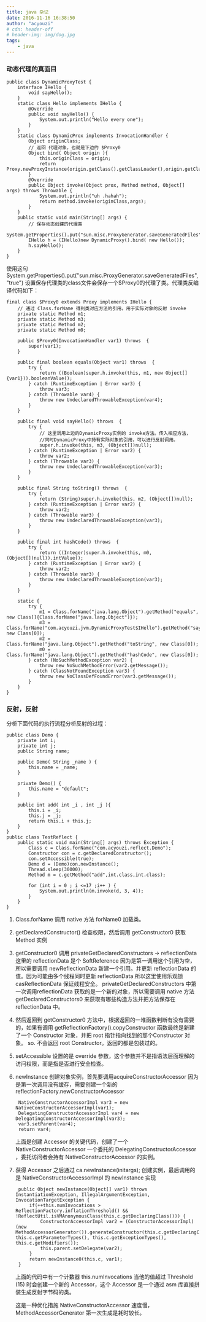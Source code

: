 ```yaml
---
title: java 杂记
date: 2016-11-16 16:38:50
author: "acyouzi"
# cdn: header-off
# header-img: img/dog.jpg
tags:
	- java
---
```


### 动态代理的真面目

    public class DynamicProxyTest {
        interface IHello {
            void sayHello();
        }
        static class Hello implements IHello {
            @Override
            public void sayHello() {
                System.out.println("Hello every one");
            }
        }
        static class DynamicProx implements InvocationHandler {
            Object originClass;
            // 返回 代理对象，也就是下边的 $Proxy0 
            Object bind( Object origin ){
                this.originClass = origin;
                return Proxy.newProxyInstance(origin.getClass().getClassLoader(),origin.getClass().getInterfaces(),this);
            }
            @Override
            public Object invoke(Object prox, Method method, Object[] args) throws Throwable {
                System.out.println("uh .hahah");
                return method.invoke(originClass,args);
            }
        }
        public static void main(String[] args) {
            // 保存动态创建的代理类
            System.getProperties().put("sun.misc.ProxyGenerator.saveGeneratedFiles","true");
            IHello h = (IHello)new DynamicProxy().bind( new Hello());
            h.sayHello();
        }
    }

使用这句 System.getProperties().put("sun.misc.ProxyGenerator.saveGeneratedFiles","true") 设置保存代理类的class文件会保存一个$Proxy0的代理了类。代理类反编译代码如下： 

    final class $Proxy0 extends Proxy implements IHello {
        // 通过 Class.forName 得到类对应方法的引用。用于实际对象的反射 invoke
        private static Method m1;
        private static Method m3;
        private static Method m2;
        private static Method m0;

        public $Proxy0(InvocationHandler var1) throws  {
            super(var1);
        }

        public final boolean equals(Object var1) throws  {
            try {
                return ((Boolean)super.h.invoke(this, m1, new Object[]{var1})).booleanValue();
            } catch (RuntimeException | Error var3) {
                throw var3;
            } catch (Throwable var4) {
                throw new UndeclaredThrowableException(var4);
            }
        }

        public final void sayHello() throws  {
            try {
                // 这里调用上边的DynamicProxy实例的 invoke方法。传入相应方法，
                //同时DynamicProxy中持有实际对象的引用，可以进行反射调用。
                super.h.invoke(this, m3, (Object[])null);
            } catch (RuntimeException | Error var2) {
                throw var2;
            } catch (Throwable var3) {
                throw new UndeclaredThrowableException(var3);
            }
        }

        public final String toString() throws  {
            try {
                return (String)super.h.invoke(this, m2, (Object[])null);
            } catch (RuntimeException | Error var2) {
                throw var2;
            } catch (Throwable var3) {
                throw new UndeclaredThrowableException(var3);
            }
        }

        public final int hashCode() throws  {
            try {
                return ((Integer)super.h.invoke(this, m0, (Object[])null)).intValue();
            } catch (RuntimeException | Error var2) {
                throw var2;
            } catch (Throwable var3) {
                throw new UndeclaredThrowableException(var3);
            }
        }

        static {
            try {
                m1 = Class.forName("java.lang.Object").getMethod("equals", new Class[]{Class.forName("java.lang.Object")});
                m3 = Class.forName("com.acyouzi.jvm.DynamicProxyTest$IHello").getMethod("sayHello", new Class[0]);
                m2 = Class.forName("java.lang.Object").getMethod("toString", new Class[0]);
                m0 = Class.forName("java.lang.Object").getMethod("hashCode", new Class[0]);
            } catch (NoSuchMethodException var2) {
                throw new NoSuchMethodError(var2.getMessage());
            } catch (ClassNotFoundException var3) {
                throw new NoClassDefFoundError(var3.getMessage());
            }
        }
    }

### 反射，反射
分析下面代码的执行流程分析反射的过程：

    public class Demo {
        private int i;
        private int j;
        public String name;

        public Demo( String _name ) {
            this.name = _name;
        }

        private Demo() {
            this.name = "default";
        }

        public int add( int _i , int _j ){
            this.i = _i;
            this.j = _j;
            return this.i + this.j;
        }
    }
    public class TestReflect {
        public static void main(String[] args) throws Exception {
            Class c = Class.forName("com.acyouzi.reflect.Demo");
            Constructor con = c.getDeclaredConstructor();
            con.setAccessible(true);
            Demo d = (Demo)con.newInstance();
            Thread.sleep(30000);
            Method m = c.getMethod("add",int.class,int.class);

            for (int i = 0 ; i <=17 ;i++ ) {
                System.out.println(m.invoke(d, 3, 4));
            }
        }
    }

1. Class.forName 调用 native 方法 forName0 加载类。
2. getDeclaredConstructor() 检查权限，然后调用 getConstructor0 获取 Method 实例
3. getConstructor0 调用 privateGetDeclaredConstructors -> reflectionData 这里的 reflectionData 是个 SoftReference 因为是第一调用这个引用为空，所以需要调用 newReflectionData 新建一个引用。并更新 reflectionData 的值。因为可能由多个线程同时更新 reflectionData 所以这里使用乐观锁 casReflectionData 保证线程安全。
   privateGetDeclaredConstructors 中第一次调用reflectionData 获取的是一个新的对象，所以需要调用 native 方法 getDeclaredConstructors0 来获取有哪些构造方法并把方法保存在 reflectionData 中。

4. 然后返回到 getConstructor0 方法中，根据返回的一堆函数判断有没有需要的，如果有调用 getReflectionFactory().copyConstructor 函数最终是新建了一个 Constructor 对象，并把 root 指针指向找到的那个Constructor 对象。
   so. 不会返回 root Constructor。返回的都是包装过的。

5. setAccessible 设置的是 override 参数，这个参数并不是指语法层面理解的访问权限，而是指是否进行安全检查。
6. newInstance 创建对象实例，首先要调用acquireConstructorAccessor 因为是第一次调用没有缓存，需要创建一个新的 reflectionFactory.newConstructorAccessor 

        NativeConstructorAccessorImpl var3 = new NativeConstructorAccessorImpl(var1);
        DelegatingConstructorAccessorImpl var4 = new DelegatingConstructorAccessorImpl(var3);
        var3.setParent(var4);
        return var4;

   上面是创建 Accessor 的关键代码，创建了一个 NativeConstructorAccessor 一个委托的 DelegatingConstructorAccessor ，委托访问者会持有 NativeConstructorAccessor 的实例。

7. 获得 Accessor 之后通过 ca.newInstance(initargs); 创建实例，最后调用的是 NativeConstructorAccessorImpl 的 newInstance 实现
    
        public Object newInstance(Object[] var1) throws InstantiationException, IllegalArgumentException, InvocationTargetException {
            if(++this.numInvocations > ReflectionFactory.inflationThreshold() && !ReflectUtil.isVMAnonymousClass(this.c.getDeclaringClass())) {
                ConstructorAccessorImpl var2 = (ConstructorAccessorImpl)(new MethodAccessorGenerator()).generateConstructor(this.c.getDeclaringClass(), this.c.getParameterTypes(), this.c.getExceptionTypes(), this.c.getModifiers());
                this.parent.setDelegate(var2);
            }
            return newInstance0(this.c, var1);
        }

   上面的代码中有一个计数器 this.numInvocations 当他的值超过 Threshold (15) 时会创建一个新的 Accessor，这个 Accessor 是一个通过 asm 库直接拼装生成反射字节码的类。

   这是一种优化措施 NativeConstructorAccessor 速度慢，MethodAccessorGenerator 第一次生成是耗时较长。

#### 
